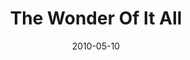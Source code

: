 ---
layout: music 
title: "The Wonder Of It All"
date: 2010-05-10 
description: "Song from the Lavish series."
audio: "http://s3.amazonaws.com/crossroadsaudiomessages/02%20The%20Wonder%20Of%20It%20all.mp3"
audio-duration: "03:38"
src: "http://s3.amazonaws.com/crossroads-media/images/legacy/content/DefaultVideoImage.jpg"
---